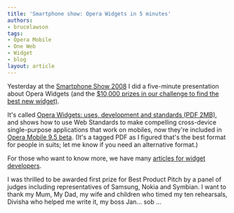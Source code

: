 ```yaml
---
title: 'Smartphone show: Opera Widgets in 5 minutes'
authors:
- brucelawson
tags:
- Opera Mobile
- One Web
- Widget
- blog
layout: article
---
```

<p>Yesterday at the  <a href="http://www.smartphoneshow.com/">Smartphone Show 2008</a> I did a five-minute presentation about Opera Widgets (and the <a href="/ODIN/blog/opera-mobile-9-5-beta-2-and-the-x-widget-challenge">$10,000 prizes in our challenge to find the best new widget)</a>.</p>
<p>It&#39;s called <a href="http://files.myopera.com/brucelawson/blog/opera-widgets-5-minutes.pdf">Opera Widgets: uses, development and standards (PDF 2MB)</a>, and shows how to use Web Standards to make compelling cross-device single-purpose applications that work on mobiles, now they&#39;re included in <a href="http://www.opera.com/products/mobile/">Opera Mobile 9.5 beta</a>. (It&#39;s a tagged <abbr>PDF</abbr> as I figured that&#39;s the best format for people in suits; let me know if you need an alternative format.)</p>
<p>For those who want to know more, we have many <a href="http://dev.opera.com/articles/widgets/">articles for widget developers</a>.</p>

<p>I was thrilled to be awarded first prize for Best Product Pitch by a panel of judges including representatives of Samsung, Nokia and  Symbian. I want to thank my Mum, My Dad, my wife and children who timed my ten rehearsals, Divisha who helped me write it, my boss Jan… sob …</p>
